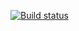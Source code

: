 [![Build status](https://ci.appveyor.com/api/projects/status/wo6iyqplu0ojbl7h?svg=true)](https://ci.appveyor.com/project/Dmitriy46838/pattern-task2)